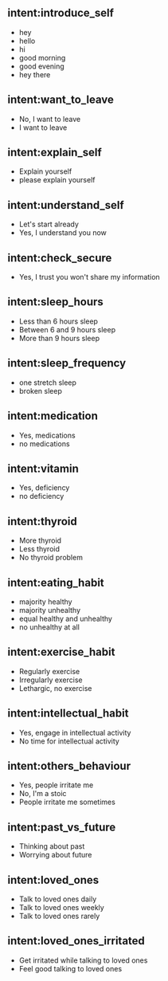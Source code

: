 
## intent:introduce_self
- hey
- hello
- hi
- good morning
- good evening
- hey there

## intent:want_to_leave
- No, I want to leave
- I want to leave

## intent:explain_self
- Explain yourself
- please explain yourself

## intent:understand_self
- Let's start already
- Yes, I understand you now

## intent:check_secure
- Yes, I trust you won't share my information

## intent:sleep_hours
- Less than 6 hours sleep
- Between 6 and 9 hours sleep
- More than 9 hours sleep

## intent:sleep_frequency
- one stretch sleep
- broken sleep

## intent:medication
- Yes, medications
- no medications

## intent:vitamin
- Yes, deficiency
- no deficiency

## intent:thyroid
- More thyroid
- Less thyroid
- No thyroid problem

## intent:eating_habit
- majority healthy
- majority unhealthy
- equal healthy and unhealthy
- no unhealthy at all

## intent:exercise_habit
- Regularly exercise
- Irregularly exercise
- Lethargic, no exercise

## intent:intellectual_habit
- Yes, engage in intellectual activity
- No time for intellectual activity

## intent:others_behaviour
- Yes, people irritate me
- No, I'm a stoic
- People irritate me sometimes

## intent:past_vs_future
- Thinking about past
- Worrying about future

## intent:loved_ones
- Talk to loved ones daily
- Talk to loved ones weekly
- Talk to loved ones rarely

## intent:loved_ones_irritated
- Get irritated while talking to loved ones
- Feel good talking to loved ones



